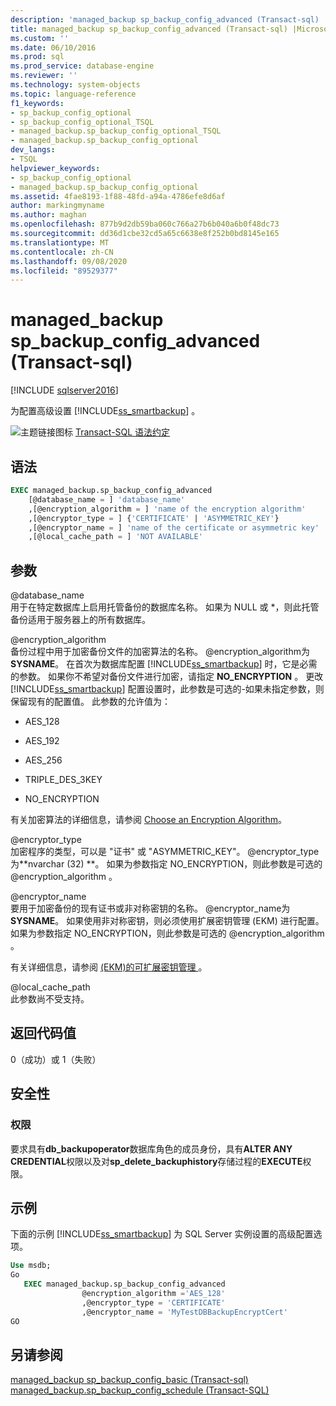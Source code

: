 ```yaml
---
description: 'managed_backup sp_backup_config_advanced (Transact-sql) '
title: managed_backup sp_backup_config_advanced (Transact-sql) |Microsoft Docs
ms.custom: ''
ms.date: 06/10/2016
ms.prod: sql
ms.prod_service: database-engine
ms.reviewer: ''
ms.technology: system-objects
ms.topic: language-reference
f1_keywords:
- sp_backup_config_optional
- sp_backup_config_optional_TSQL
- managed_backup.sp_backup_config_optional_TSQL
- managed_backup.sp_backup_config_optional
dev_langs:
- TSQL
helpviewer_keywords:
- sp_backup_config_optional
- managed_backup.sp_backup_config_optional
ms.assetid: 4fae8193-1f88-48fd-a94a-4786efe8d6af
author: markingmyname
ms.author: maghan
ms.openlocfilehash: 877b9d2db59ba060c766a27b6b040a6b0f48dc73
ms.sourcegitcommit: dd36d1cbe32cd5a65c6638e8f252b0bd8145e165
ms.translationtype: MT
ms.contentlocale: zh-CN
ms.lasthandoff: 09/08/2020
ms.locfileid: "89529377"
---
```

# <a name="managed_backupsp_backup_config_advanced-transact-sql"></a>managed_backup sp_backup_config_advanced (Transact-sql) 
[!INCLUDE [sqlserver2016](../../includes/applies-to-version/sqlserver2016.md)]

  为配置高级设置 [!INCLUDE[ss_smartbackup](../../includes/ss-smartbackup-md.md)] 。  
  
 ![主题链接图标](../../database-engine/configure-windows/media/topic-link.gif "“主题链接”图标") [Transact-SQL 语法约定](../../t-sql/language-elements/transact-sql-syntax-conventions-transact-sql.md)  
  
## <a name="syntax"></a>语法  
  
```sql  
EXEC managed_backup.sp_backup_config_advanced   
    [@database_name = ] 'database_name'  
    ,[@encryption_algorithm = ] 'name of the encryption algorithm'  
    ,[@encryptor_type = ] {'CERTIFICATE' | 'ASYMMETRIC_KEY'}  
    ,[@encryptor_name = ] 'name of the certificate or asymmetric key'  
    ,[@local_cache_path = ] 'NOT AVAILABLE'  
```  
  
##  <a name="arguments"></a><a name="Arguments"></a> 参数  
 @database_name  
 用于在特定数据库上启用托管备份的数据库名称。 如果为 NULL 或 *，则此托管备份适用于服务器上的所有数据库。  
  
 @encryption_algorithm  
 备份过程中用于加密备份文件的加密算法的名称。 @encryption_algorithm为**SYSNAME**。 在首次为数据库配置 [!INCLUDE[ss_smartbackup](../../includes/ss-smartbackup-md.md)] 时，它是必需的参数。 如果你不希望对备份文件进行加密，请指定 **NO_ENCRYPTION** 。 更改 [!INCLUDE[ss_smartbackup](../../includes/ss-smartbackup-md.md)] 配置设置时，此参数是可选的-如果未指定参数，则保留现有的配置值。 此参数的允许值为：  
  
-   AES_128  
  
-   AES_192  
  
-   AES_256  
  
-   TRIPLE_DES_3KEY  
  
-   NO_ENCRYPTION  
  
 有关加密算法的详细信息，请参阅 [Choose an Encryption Algorithm](../../relational-databases/security/encryption/choose-an-encryption-algorithm.md)。  
  
 @encryptor_type  
 加密程序的类型，可以是 "证书" 或 "ASYMMETRIC_KEY"。 @encryptor_type为**nvarchar (32) **。 如果为参数指定 NO_ENCRYPTION，则此参数是可选的 @encryption_algorithm 。  
  
 @encryptor_name  
 要用于加密备份的现有证书或非对称密钥的名称。 @encryptor_name为**SYSNAME**。 如果使用非对称密钥，则必须使用扩展密钥管理 (EKM) 进行配置。 如果为参数指定 NO_ENCRYPTION，则此参数是可选的 @encryption_algorithm 。  
  
 有关详细信息，请参阅 [&#40;EKM&#41;的可扩展密钥管理 ](../../relational-databases/security/encryption/extensible-key-management-ekm.md)。  
  
 @local_cache_path  
 此参数尚不受支持。  
  
## <a name="return-code-value"></a>返回代码值  
 0（成功）或 1（失败）  
  
## <a name="security"></a>安全性  
  
### <a name="permissions"></a>权限  
 要求具有**db_backupoperator**数据库角色的成员身份，具有**ALTER ANY CREDENTIAL**权限以及对**sp_delete_backuphistory**存储过程的**EXECUTE**权限。  
  
## <a name="examples"></a>示例  
 下面的示例 [!INCLUDE[ss_smartbackup](../../includes/ss-smartbackup-md.md)] 为 SQL Server 实例设置的高级配置选项。  
  
```sql
Use msdb;  
Go  
   EXEC managed_backup.sp_backup_config_advanced  
                @encryption_algorithm ='AES_128'  
                ,@encryptor_type = 'CERTIFICATE'  
                ,@encryptor_name = 'MyTestDBBackupEncryptCert'  
GO  
```  
  
## <a name="see-also"></a>另请参阅  
 [managed_backup sp_backup_config_basic (Transact-sql) ](../../relational-databases/system-stored-procedures/managed-backup-sp-backup-config-basic-transact-sql.md)   
 [managed_backup.sp_backup_config_schedule (Transact-SQL)](../../relational-databases/system-stored-procedures/managed-backup-sp-backup-config-schedule-transact-sql.md)  
  
  
